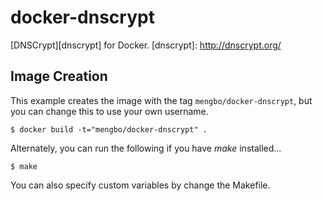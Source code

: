 docker-dnscrypt
=================

[DNSCrypt][dnscrypt] for Docker.
[dnscrypt]: http://dnscrypt.org/

## Image Creation

This example creates the image with the tag `mengbo/docker-dnscrypt`, but you can
change this to use your own username.

```
$ docker build -t="mengbo/docker-dnscrypt" .
```

Alternately, you can run the following if you have *make* installed...

```
$ make
```

You can also specify custom variables by change the Makefile.
